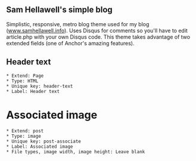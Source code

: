 ## Sam Hellawell's simple blog

Simplistic, responsive, metro blog theme used for my blog (www.samhellawell.info). Uses Disqus for comments so you'll have to edit article.php with your own Disqus code. This theme takes advantage of two extended fields (one of Anchor's amazing features).

Header text
-----------

	* Extend: Page
	* Type: HTML
	* Unique key: header-text
	* Label: Header text

Associated image
================

	* Extend: post
	* Type: image
	* Unique key: post-associate
	* Label: Associated image
	* File types, image width, image height: Leave blank